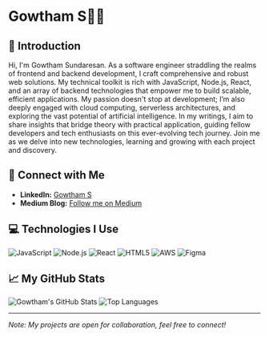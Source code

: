 # Gowtham S👨‍💻

## 👋 Introduction
Hi, I'm Gowtham Sundaresan. As a software engineer straddling the realms of frontend and backend development, I craft comprehensive and robust web solutions. My technical toolkit is rich with JavaScript, Node.js, React, and an array of backend technologies that empower me to build scalable, efficient applications. My passion doesn't stop at development; I’m also deeply engaged with cloud computing, serverless architectures, and exploring the vast potential of artificial intelligence. In my writings, I aim to share insights that bridge theory with practical application, guiding fellow developers and tech enthusiasts on this ever-evolving tech journey. Join me as we delve into new technologies, learning and growing with each project and discovery.

## 🔗 Connect with Me
- **LinkedIn:** [Gowtham S](https://linkedin.com/in/gowtham06)
- **Medium Blog:** [Follow me on Medium](https://medium.com/@gowtham.sundaresan06)

## 💻 Technologies I Use
![JavaScript](https://img.shields.io/badge/-JavaScript-%23F7DF1E?style=flat&logo=javascript&logoColor=black)
![Node.js](https://img.shields.io/badge/-Node.js-%23339933?style=flat&logo=node.js&logoColor=white)
![React](https://img.shields.io/badge/-React-%2361DAFB?style=flat&logo=react&logoColor=black)
![HTML5](https://img.shields.io/badge/-HTML5-%23E34F26?style=flat&logo=html5&logoColor=white)
![AWS](https://img.shields.io/badge/-AWS-%23FF9900?style=flat&logo=amazon-aws&logoColor=white)
![Figma](https://img.shields.io/badge/-Figma-%23F24E1E?style=flat&logo=figma&logoColor=white)

## 📈 My GitHub Stats
![Gowtham's GitHub Stats](https://github-readme-stats.vercel.app/api?username=gowtham0612&show_icons=true&theme=radical)
![Top Languages](https://github-readme-stats.vercel.app/api/top-langs/?username=gowtham0612&layout=compact&theme=radical)

---
*Note: My projects are open for collaboration, feel free to connect!*
